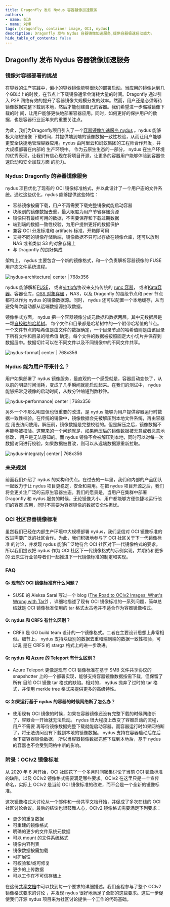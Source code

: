 ```yaml
---
title: Dragonfly 发布 Nydus 容器镜像加速服务
authors:
- name: 彭涛
- name: 刘博
tags: [dragonfly, container image, OCI, nydus]
description: Dragonfly 发布 Nydus 容器镜像加速服务,提供容器极速启动能力。
hide_table_of_contents: false
---
```


## Dragonfly 发布 Nydus 容器镜像加速服务

### 镜像对容器部署的挑战

在容器的生产实践中，偏小的容器镜像能够很快的部署启动。当应用的镜像达到几个GB以上的时候，在节点上下载镜像通常会消耗大量的时间。Dragonfly 通过引入
P2P 网络有效的提升了容器镜像大规模分发的效率。然而，用户还是必须等待镜像数据完整下载到本地，然后才能创建自己的容器。我们希望进一步缩减镜像下载的时
间，让用户能够更快地部署容器应用。同时，如何更好的保护用户的数据，也是容器行业近年来的重要关注点。

为此，我们为Dragonfly项目引入了一个[容器镜像加速服务 nydus](https://github.com/dragonflyoss/image-service) 。nydus 能够极大缩短镜像
下载时间，并提供端到端的镜像数据一致性校验，从而让用户能够更安全快捷地管理容器应用。nydus 由阿里云和蚂蚁集团的工程师合作开发，并大规模部署在内部的
生产环境中。 作为云原生生态的一部分， nydus 在生产环境的优秀表现，让我们有信心现在将项目开源，让更多的容器用户能够体验到容器快速启动和安全加载方面
的能力。

### Nydus: Dragonfly 的容器镜像服务

nydus 项目优化了现有的 OCI 镜像标准格式，并以此设计了一个用户态的文件系统。通过这些优化，nydus 能够提供这些特性：

- 容器镜像按需下载，用户不再需要下载完整镜像就能启动容器
- 块级别的镜像数据去重，最大限度为用户节省存储资源
- 镜像只有最终可用的数据，不需要保存和下载过期数据
- 端到端的数据一致性校验，为用户提供更好的数据保护
- 兼容 OCI 分发标准和 artifacts 标准，开箱即可用
- 支持不同的镜像存储后端，镜像数据不只可以存放在镜像仓库，还可以放到 NAS 或者类似 S3 的对象存储上
- 与 Dragonfly 的良好集成

架构上， nydus 主要包含一个新的镜像格式，和一个负责解析容器镜像的 FUSE 用户态文件系统进程。

![nydus-architecture| center | 768x356](nydus-architecture.png)

nydus 能够解析[FUSE](https://www.kernel.org/doc/html/latest/filesystems/fuse.html)，
或者[virtiofs](https://virtio-fs.gitlab.io/)协议来支持传统的 [runc 容器](https://github.com/opencontainers/runc)，
或者[Kata容器](https://katacontainers.io/)。容器仓库，[OSS 对象存储](https://www.alibabacloud.com/product/oss) ，NAS，以及
Dragonfly 的超级节点和 peer 节点都可以作为 nydus 的镜像数据源。同时， nydus 还可以配置一个本地缓存，从而避免每次启动都从远端数据源拉取数据。

镜像格式方面， nydus 把一个容器镜像分成元数据和数据两层。其中元数据层是一颗[自校验的哈希树](https://en.wikipedia.org/wiki/Merkle_tree)。
每个文件和目录都是哈希树中的一个附带哈希值的节点。一个文件节点的哈希值是由文件的数据确定，一个目录节点的哈希值则是由该目录下所有文件和目录的哈希值
确定。每个文件的数据被按照固定大小切片并保存到数据层中。数据切片可以在不同文件以及不同镜像中的不同文件共享。

![nydus-format| center | 768x356](nydus-format.png)

### Nydus 能为用户带来什么？

用户如果部署了 nydus 镜像服务，最直观的一个感受就是，容器启动变快了，从以前的明显时间消耗，变成了几乎瞬间就能启动起来。在我们的测试中， nydus
能够把常见镜像的启动时间，从数分钟缩短到数秒钟。

![nydus-performance| center | 768x356](nydus-performance.png)

另外一个不那么明显但也很重要的改进，是 nydus 能够为用户提供容器运行时数据一致性校验。在传统的镜像中，镜像数据会先被解压到本地文件系统，再由容器应
用去访问使用。解压前，镜像数据是完整校验的。但是解压之后，镜像数据不再能够被校验。这带来的一个问题就是，如果解压后的镜像数据被无意或者恶意地修改，
用户是无法感知的。而 nydus 镜像不会被解压到本地，同时可以对每一次数据访问进行校验，如果数据被篡改，则可以从远端数据源重新拉取。

![nydus-integraty| center | 768x356](nydus-integrity.png)

### 未来规划

前面我们介绍了 nydus 的架构和优点。在过去的一年里，我们和内部的产品团队一起致力于让 nydus 项目更稳定，安全和易用。在把 nydus 项目开源之后，我们
将会更关注广泛的云原生容器生态。我们的愿景是，当用户在集群中部署 Dragonfly 和 nydus 服务的时候，无论镜像大小，用户都能够方便快捷地运行他们的容器
应用，同时不需要为容器镜像的数据安全性担忧。

### OCI 社区容器镜像标准

虽然我们已经在内部生产环境中大规模部署 nydus，我们坚信对 OCI 镜像标准的改进需要广泛的社区合作。为此，我们积极地参与了 OCI 社区关于下一代镜像标准
的讨论，并发现 nydus 能够广泛地符合 OCI 社区对下一代镜像格式的要求。所以我们提议把 nydus 作为 OCI 社区下一代镜像格式的示例实现，并期待和更多的
云原生行业领导者们一起推进下一代镜像标准的制定和实现。

### FAQ

#### Q: 现有的 OCI 镜像标准有什么问题？

- SUSE 的 Aleksa Sarai 写过一个 blog ([The Road to OCIv2 Images: What's Wrong with Tar?](https://www.cyphar.com/blog/post/20190121-ociv2-images-i-tar))
，详细地描述了现有 OCI 镜像标准的一系列问题，简单总结就是 OCI 镜像标准使用的 tar 格式太古老并不适合作为容器镜像格式。

#### Q: nydus 和 CRFS 有什么区别？

- CRFS 是 GO build team 设计的一个镜像格式。二者在主要设计思想上非常相似。细节上， nydus 支持块级别的数据去重和端到端的数据一致性校验，可以说
是在 CRFS 的 stargz 格式上的进一步改进。

#### Q: nydus 和 Azure 的 Teleport 有什么区别？

- Azure Teleport 更像是现有 OCI 镜像标准在基于 SMB 文件共享协议的 snapshotter 上的一个部署实现，能够支持容器镜像数据按需下载，但保留了所有
目前 OCI 镜像 tar 格式的缺陷。相对的， nydus 抛弃了过时的 tar 格式，并使用 merkle tree 格式来提供更多的高级特性。

#### Q: 如果运行基于 nydus 的容器的时候网络断了怎么办？

- 使用现有 OCI 镜像的时候，如果在容器镜像还没有完整下载的时候网络断了，容器会一开始就无法启动。 nydus 很大程度上改变了容器启动的流程，用户不需要
再等待镜像数据完整下载就能启动容器。而容器运行时如果网络断了，将无法访问没有下载到本地的镜像数据。 nydus 支持在容器启动后在后台下载容器镜像数据，
所以当容器镜像数据完整下载到本地后，基于 nydus 的容器也不会受到网络中断的影响。

### 附录：OCIv2 镜像标准

从 2020 年 6 月开始，OCI 社区花了一个多月时间密集讨论了当前 OCI 镜像标准的缺陷，以及 OCIv2 镜像格式需要满足哪些要求。OCIv2 在这里只是一个宣传
命名，实际上 OCIv2 是当前 OCI 镜像标准的改进，而不会是一个全新的镜像标准。

这次镜像格式大讨论从一个邮件和一份共享文档开始，并促成了多次在线的 OCI 社区讨论会议。最后的结论也很鼓舞人心，OCIv2 镜像格式需要满足下列要求：

- 更少的重复数据
- 可重建的镜像格式
- 明确的更少的文件系统元数据
- 可以 mount 的文件系统格式
- 镜像内容列表
- 镜像数据按需加载
- 可扩展性
- 可校验和/或可修复
- 更少的上传数据
- 可以工作在不可信存储上

在这份[共享文档](https://hackmd.io/@cyphar/ociv2-brainstorm)中可以找到每一个要求的详细描述。我们全程参与了整个 OCIv2 镜像格式要求的讨论
，并发现 nydus 很好地满足了全部的这些要求。这进一步促使我们开源 nydus 项目来为社区讨论提供一个工作的代码基础。
